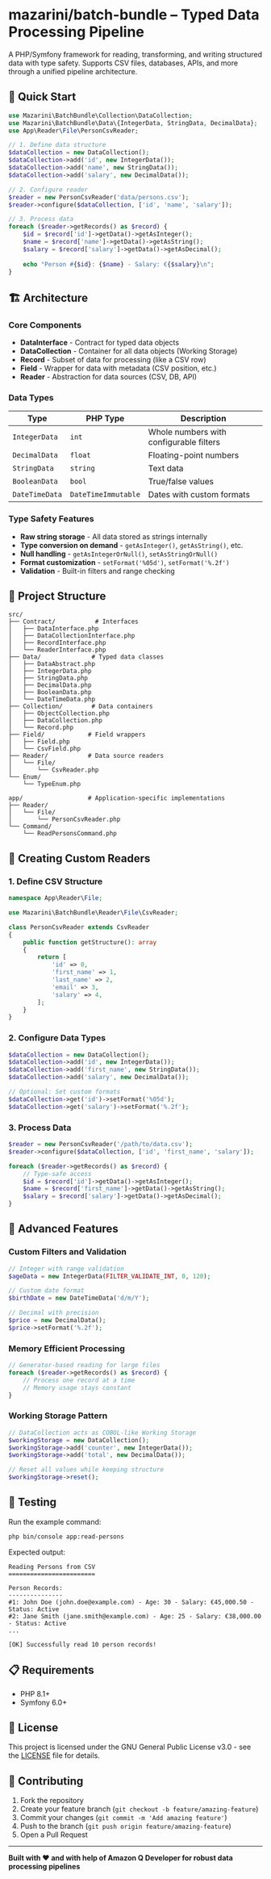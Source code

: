 # mazarini/batch-bundle – Typed Data Processing Pipeline

A PHP/Symfony framework for reading, transforming, and writing structured data with type safety. Supports CSV files, databases, APIs, and more through a unified pipeline architecture.

## 🚀 Quick Start

```php
use Mazarini\BatchBundle\Collection\DataCollection;
use Mazarini\BatchBundle\Data\{IntegerData, StringData, DecimalData};
use App\Reader\File\PersonCsvReader;

// 1. Define data structure
$dataCollection = new DataCollection();
$dataCollection->add('id', new IntegerData());
$dataCollection->add('name', new StringData());
$dataCollection->add('salary', new DecimalData());

// 2. Configure reader
$reader = new PersonCsvReader('data/persons.csv');
$reader->configure($dataCollection, ['id', 'name', 'salary']);

// 3. Process data
foreach ($reader->getRecords() as $record) {
    $id = $record['id']->getData()->getAsInteger();
    $name = $record['name']->getData()->getAsString();
    $salary = $record['salary']->getData()->getAsDecimal();
    
    echo "Person #{$id}: {$name} - Salary: €{$salary}\n";
}
```

## 🏗️ Architecture

### Core Components

- **DataInterface** - Contract for typed data objects
- **DataCollection** - Container for all data objects (Working Storage)
- **Record** - Subset of data for processing (like a CSV row)
- **Field** - Wrapper for data with metadata (CSV position, etc.)
- **Reader** - Abstraction for data sources (CSV, DB, API)

### Data Types

| Type | PHP Type | Description |
|------|----------|-------------|
| `IntegerData` | `int` | Whole numbers with configurable filters |
| `DecimalData` | `float` | Floating-point numbers |
| `StringData` | `string` | Text data |
| `BooleanData` | `bool` | True/false values |
| `DateTimeData` | `DateTimeImmutable` | Dates with custom formats |

### Type Safety Features

- **Raw string storage** - All data stored as strings internally
- **Type conversion on demand** - `getAsInteger()`, `getAsString()`, etc.
- **Null handling** - `getAsIntegerOrNull()`, `setAsStringOrNull()`
- **Format customization** - `setFormat('%05d')`, `setFormat('%.2f')`
- **Validation** - Built-in filters and range checking

## 📁 Project Structure

```
src/
├── Contract/           # Interfaces
│   ├── DataInterface.php
│   ├── DataCollectionInterface.php
│   ├── RecordInterface.php
│   └── ReaderInterface.php
├── Data/              # Typed data classes
│   ├── DataAbstract.php
│   ├── IntegerData.php
│   ├── StringData.php
│   ├── DecimalData.php
│   ├── BooleanData.php
│   └── DateTimeData.php
├── Collection/        # Data containers
│   ├── ObjectCollection.php
│   ├── DataCollection.php
│   └── Record.php
├── Field/            # Field wrappers
│   ├── Field.php
│   └── CsvField.php
├── Reader/           # Data source readers
│   └── File/
│       └── CsvReader.php
└── Enum/
    └── TypeEnum.php

app/                  # Application-specific implementations
├── Reader/
│   └── File/
│       └── PersonCsvReader.php
└── Command/
    └── ReadPersonsCommand.php
```

## 🔧 Creating Custom Readers

### 1. Define CSV Structure

```php
namespace App\Reader\File;

use Mazarini\BatchBundle\Reader\File\CsvReader;

class PersonCsvReader extends CsvReader
{
    public function getStructure(): array
    {
        return [
            'id' => 0,
            'first_name' => 1,
            'last_name' => 2,
            'email' => 3,
            'salary' => 4,
        ];
    }
}
```

### 2. Configure Data Types

```php
$dataCollection = new DataCollection();
$dataCollection->add('id', new IntegerData());
$dataCollection->add('first_name', new StringData());
$dataCollection->add('salary', new DecimalData());

// Optional: Set custom formats
$dataCollection->get('id')->setFormat('%05d');
$dataCollection->get('salary')->setFormat('%.2f');
```

### 3. Process Data

```php
$reader = new PersonCsvReader('/path/to/data.csv');
$reader->configure($dataCollection, ['id', 'first_name', 'salary']);

foreach ($reader->getRecords() as $record) {
    // Type-safe access
    $id = $record['id']->getData()->getAsInteger();
    $name = $record['first_name']->getData()->getAsString();
    $salary = $record['salary']->getData()->getAsDecimal();
}
```

## 🎯 Advanced Features

### Custom Filters and Validation

```php
// Integer with range validation
$ageData = new IntegerData(FILTER_VALIDATE_INT, 0, 120);

// Custom date format
$birthDate = new DateTimeData('d/m/Y');

// Decimal with precision
$price = new DecimalData();
$price->setFormat('%.2f');
```

### Memory Efficient Processing

```php
// Generator-based reading for large files
foreach ($reader->getRecords() as $record) {
    // Process one record at a time
    // Memory usage stays constant
}
```

### Working Storage Pattern

```php
// DataCollection acts as COBOL-like Working Storage
$workingStorage = new DataCollection();
$workingStorage->add('counter', new IntegerData());
$workingStorage->add('total', new DecimalData());

// Reset all values while keeping structure
$workingStorage->reset();
```

## 🧪 Testing

Run the example command:

```bash
php bin/console app:read-persons
```

Expected output:
```
Reading Persons from CSV
========================

Person Records:
---------------
#1: John Doe (john.doe@example.com) - Age: 30 - Salary: €45,000.50 - Status: Active
#2: Jane Smith (jane.smith@example.com) - Age: 25 - Salary: €38,000.00 - Status: Active
...

[OK] Successfully read 10 person records!
```

## 📋 Requirements

- PHP 8.1+
- Symfony 6.0+

## 📄 License

This project is licensed under the GNU General Public License v3.0 - see the [LICENSE](LICENSE) file for details.

## 🤝 Contributing

1. Fork the repository
2. Create your feature branch (`git checkout -b feature/amazing-feature`)
3. Commit your changes (`git commit -m 'Add amazing feature'`)
4. Push to the branch (`git push origin feature/amazing-feature`)
5. Open a Pull Request

---

**Built with ❤️ and with help of Amazon Q Developer for robust data processing pipelines**